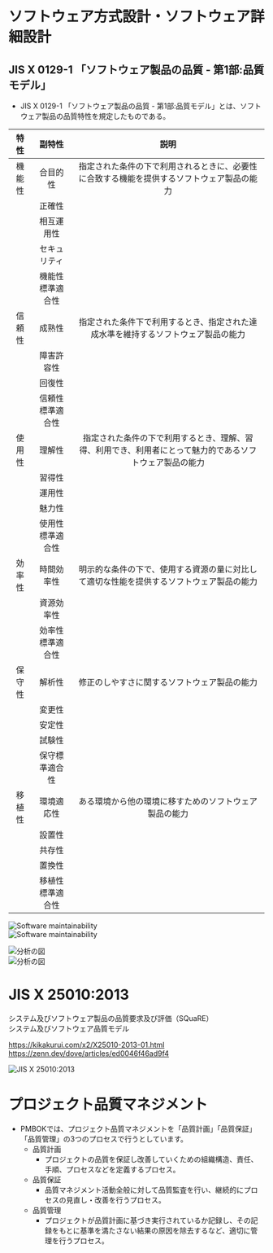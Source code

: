 # ソフトウェア方式設計・ソフトウェア詳細設計
## JIS X 0129-1 「ソフトウェア製品の品質 - 第1部:品質モデル」
- JIS X 0129-1 「ソフトウェア製品の品質 - 第1部:品質モデル」とは、ソフトウェア製品の品質特性を規定したものである。



|特性|	副特性|	説明|  
|:--:|:--:|:--:|
|機能性|	合目的性|指定された条件の下で利用されるときに、必要性に合致する機能を提供するソフトウェア製品の能力
||正確性|
||相互運用性
||セキュリティ
||機能性標準適合性	|
|信頼性|	成熟性|指定された条件下で利用するとき、指定された達成水準を維持するソフトウェア製品の能力
||障害許容性
||回復性
||信頼性標準適合性	
|使用性|	理解性|指定された条件の下で利用するとき、理解、習得、利用でき、利用者にとって魅力的であるソフトウェア製品の能力
||習得性
||運用性
||魅力性
||使用性標準適合性	|
|効率性|	時間効率性|明示的な条件の下で、使用する資源の量に対比して適切な性能を提供するソフトウェア製品の能力
||資源効率性
||効率性標準適合性	
|保守性|	解析性|修正のしやすさに関するソフトウェア製品の能力
||変更性
||安定性
||試験性
||保守標準適合性	
|移植性|	環境適応性|ある環境から他の環境に移すためのソフトウェア製品の能力|
||設置性
||共存性
||置換性
||移植性標準適合性	|





![Software maintainability](https://github.com/MediumMountain/\Study_Architect/blob/main/PICTURE/Manage/Software_maintainability_1.png)  
![Software maintainability](https://github.com/MediumMountain/\Study_Architect/blob/main/PICTURE/Manage/Software_maintainability_2.png)  



![分析の図](https://github.com/MediumMountain/\Study_Architect/blob/main/PICTURE/Manage/software_quality_analysis_diagram_1.png)  
![分析の図](https://github.com/MediumMountain/\Study_Architect/blob/main/PICTURE/Manage/software_quality_analysis_diagram_2.png)  







# JIS X 25010:2013  
システム及びソフトウェア製品の品質要求及び評価（SQuaRE）  
システム及びソフトウェア品質モデル   

https://kikakurui.com/x2/X25010-2013-01.html  
https://zenn.dev/dove/articles/ed0046f46ad9f4  


![JIS X 25010:2013](https://github.com/MediumMountain/\Study_Architect/blob/main/PICTURE/Manage/JISX25010_2013.png)  





# プロジェクト品質マネジメント
- PMBOKでは、プロジェクト品質マネジメントを「品質計画」「品質保証」「品質管理」の3つのプロセスで行うとしています。
    - 品質計画
        - プロジェクトの品質を保証し改善していくための組織構造、責任、手順、プロセスなどを定義するプロセス。
    - 品質保証
        - 品質マネジメント活動全般に対して品質監査を行い、継続的にプロセスの見直し・改善を行うプロセス。
    - 品質管理
        - プロジェクトが品質計画に基づき実行されているか記録し、その記録をもとに基準を満たさない結果の原因を除去するなど、適切に管理を行うプロセス。